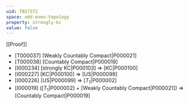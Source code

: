 ```yaml
---
uid: T027372
space: odd-even-topology
property: strongly-kc
value: false
---
```

[[Proof]]

* [T000037] [Weakly Countably Compact|P000021]
* [T000038] [Countably Compact|P000019]
* [I000234] [strongly KC|P000103] => [KC|P000100]
* [I000227] [KC|P000100] => [US|P000099]
* [I000226] [US|P000099] => [$T_1$|P000002]
* [I000019] ([$T_1$|P000002] + [Weakly Countably Compact|P000021]) => [Countably Compact|P000019]

